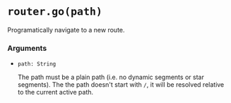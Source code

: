 # `router.go(path)`

Programatically navigate to a new route.

### Arguments

- `path: String`

  The path must be a plain path (i.e. no dynamic segments or star segments). The the path doesn't start with `/`, it will be resolved relative to the current active path.
